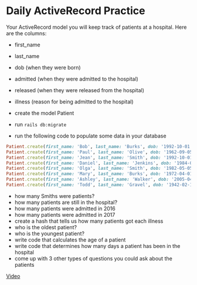 # Daily ActiveRecord Practice

Your ActiveRecord model you will keep track of patients at a hospital. Here are the columns:

- first_name
- last_name
- dob (when they were born)
- admitted (when they were admitted to the hospital)
- released (when they were released from the hospital)
- illness (reason for being admitted to the hospital)

- create the model Patient
- run `rails db:migrate`
- run the following code to populate some data in your database

```ruby
Patient.create(first_name: 'Bob', last_name: 'Burks', dob: '1992-10-01', admitted: '2016-12-04', released: '2017-02-25', illness: 'cancer')
Patient.create(first_name: 'Paul', last_name: 'Olive', dob: '1962-09-05', admitted: '2016-12-02', released: '2016-12-13', illness: 'flu')
Patient.create(first_name: 'Jean', last_name: 'Smith', dob: '1992-10-01', admitted: '2016-12-20', released: '2017-02-15', illness: 'cancer')
Patient.create(first_name: 'Daniel', last_name: 'Jenkins', dob: '1984-04-05', admitted: '2017-02-01', released: '2017-02-01', illness: 'broken bone')
Patient.create(first_name: 'Olga', last_name: 'Smith', dob: '1982-05-05', admitted: '2017-01-01', released: '2017-01-04', illness: 'flu')
Patient.create(first_name: 'Mary', last_name: 'Burks', dob: '1972-04-01', admitted: '2017-02-25', released: nil, illness: 'flu')
Patient.create(first_name: 'Ashley', last_name: 'Walker', dob: '2005-04-01', admitted: '2017-02-10', released: nil, illness: 'broken bone')
Patient.create(first_name: 'Todd', last_name: 'Gravel', dob: '1942-02-14', admitted: '2017-02-20', released: nil, illness: 'crash')
```

- how many Smiths were patients?
- how many patients are still in the hospital?
- how many patients were admitted in 2016
- how many patients were admitted in 2017
- create a hash that tells us how many patients got each illness
- who is the oldest patient?
- who is the youngest patient?
- write code that calculates the age of a patient
- write code that determines how many days a patient has been in the hospital
- come up with 3 other types of questions you could ask about the patients

[Video](https://www.youtube.com/watch?v=vJG698U2Mvo)
